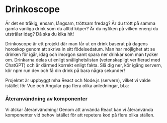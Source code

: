 # Drinkoscope

Är det en tråkig, ensam, långsam, tröttsam fredag? Är du trött på samma gamla vanliga drink som du alltid köper? Är du nyfiken på vilken energi du utstrålar idag? Då ska du kika hit!

Drinkoscope är ett projekt där man får ut en drink baserat på dagens horoskop genom att skriva in sitt födelsedatum. Man har möjlighet att se drinken för igår, idag och imorgon samt spara ner drinkar som man tycker om. Drinkarna delas ut enligt snålighetslistan (vetenskapligt verifierad med ChatGPT) och är därmed korrekt enligt fakta. Slå dig ner, kör igång servern, kör npm run dev och få din drink på bara några sekunder!

Projektet är uppbyggt mha React och Node.js (servern), vilket vi valde istället för Vue och Angular pga flera olika anledningar, bl.a:

### Återanvändning av komponenter

Vi älskar återanvändning! Genom att använda React kan vi återanvända komponenter vid behov istället för att repetera kod på flera olika ställen.
